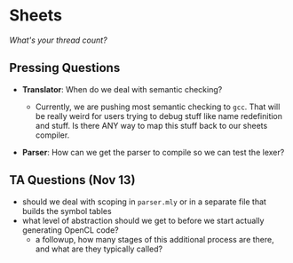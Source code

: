 # Sheets
*What's your thread count?*

## Pressing Questions

- **Translator**: When do we deal with semantic checking?
  + Currently, we are pushing most semantic checking to `gcc`. That
    will be really weird for users trying to debug stuff like name
    redefinition and stuff. Is there ANY way to map this stuff back to
    our sheets compiler.

- **Parser**: How can we get the parser to compile so we can test the lexer?

## TA Questions (Nov 13)

- should we deal with scoping in `parser.mly` or in a separate file that builds the symbol tables
- what level of abstraction should we get to before we start actually generating OpenCL code?
  + a followup, how many stages of this additional process are there, and what are they typically called?
